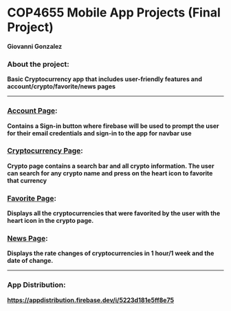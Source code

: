 # COP4655 Mobile App Projects (Final Project)

**Giovanni Gonzalez**

### About the project:

**Basic Cryptocurrency app that includes user-friendly features and account/crypto/favorite/news pages**

-----------------------------------------------------------------------------------------------------------------------------

### <ins>Account Page</ins>:

**Contains a Sign-in button where firebase will be used to prompt the user for their email credentials and sign-in to the app for navbar use**

### <ins>Cryptocurrency Page</ins>:
**Crypto page contains a search bar and all crypto information. The user can search for any crypto name and press on the heart icon to favorite that currency**

### <ins>Favorite Page</ins>:
**Displays all the cryptocurrencies that were favorited by the user with the heart icon in the crypto page.**

### <ins>News Page</ins>:
**Displays the rate changes of cryptocurrencies in 1 hour/1 week and the date of change.**

-----------------------------------------------------------------------------------------------------------------------------

### App Distribution:
**https://appdistribution.firebase.dev/i/5223d181e5ff8e75**
